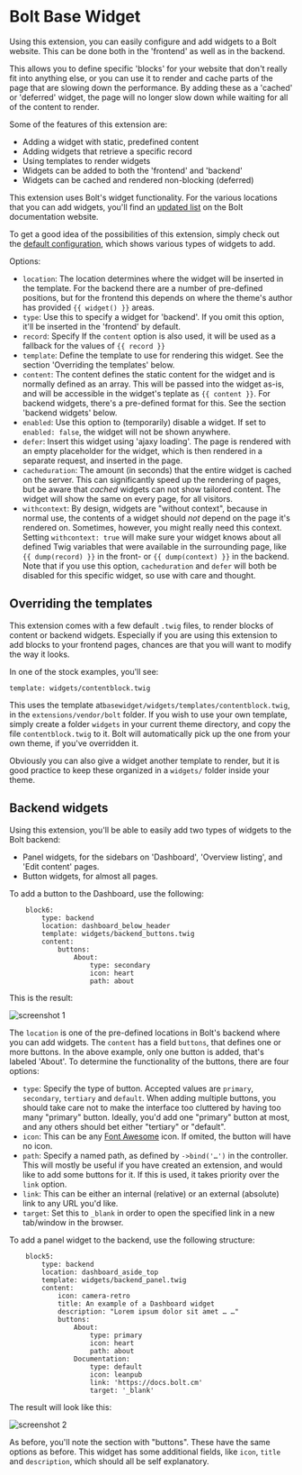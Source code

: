 Bolt Base Widget
================

Using this extension, you can easily configure and add widgets to a Bolt
website. This can be done both in the 'frontend' as well as in the backend.

This allows you to define specific 'blocks' for your website that don't really
fit into anything else, or you can use it to render and cache parts of the page
that are slowing down the performance. By adding these as a 'cached' or
'deferred' widget, the page will no longer slow down while waiting for all of
the content to render.

Some of the features of this extension are:

 - Adding a widget with static, predefined content
 - Adding widgets that retrieve a specific record
 - Using templates to render widgets
 - Widgets can be added to both the 'frontend' and 'backend'
 - Widgets can be cached and rendered non-blocking (deferred)

This extension uses Bolt's widget functionality. For the various locations that
you can add widgets, you'll find an [updated list][1] on the Bolt documentation
website.

To get a good idea of the possibilities of this extension, simply check out the
[default configuration][2], which shows various types of widgets to add.

Options:

 - `location`: The location determines where the widget will be inserted in the
   template. For the backend there are a number of pre-defined positions, but
   for the frontend this depends on where the theme's author has provided
   `{{ widget() }}` areas.
 - `type`: Use this to specify a widget for 'backend'. If you omit this option,
   it'll be inserted in the 'frontend' by default.
 - `record`: Specify If the `content` option is also used, it will be used as a
   fallback for the values of `{{ record }} `
 - `template`: Define the template to use for rendering this widget. See the
   section 'Overriding the templates' below.
 - `content`: The content defines the static content for the widget and is
   normally defined as an array. This will be passed into the widget as-is, and
   will be accessible in the widget's teplate as `{{ content }}`. For backend
   widgets, there's a pre-defined format for this. See the section 'backend
   widgets' below.
 - `enabled`: Use this option to (temporarily) disable a widget. If set to
   `enabled: false`, the widget will not be shown anywhere.
 - `defer`: Insert this widget using 'ajaxy loading'. The page is rendered with
   an empty placeholder for the widget, which is then rendered in a separate
   request, and inserted in the page.
 - `cacheduration`: The amount (in seconds) that the entire widget is cached on
   the server. This can significantly speed up the rendering of pages, but be
   aware that _cached_ widgets can not show tailored content. The widget will
   show the same on every page, for all visitors.
 - `withcontext`: By design, widgets are "without context", because in normal
   use, the contents of a widget should _not_ depend on the page it's rendered
   on. Sometimes, however, you might really need this context. Setting
   `withcontext: true` will make sure your widget knows about all defined Twig
   variables that were available in the surrounding page, like
   `{{ dump(record) }}` in the front- or `{{ dump(context) }}` in the backend.
   Note that if you use this option, `cacheduration` and `defer` will both be
   disabled for this specific widget, so use with care and thought.

Overriding the templates
------------------------
This extension comes with a few default `.twig` files, to render blocks of
content or backend widgets. Especially if you are using this extension to add
blocks to your frontend pages, chances are that you will want to modify the way
it looks.

In one of the stock examples, you'll see:

```
template: widgets/contentblock.twig
```

This uses the template at`basewidget/widgets/templates/contentblock.twig`, in
the `extensions/vendor/bolt` folder. If you wish to use your own template,
simply create a folder `widgets` in your current theme directory, and copy the
file `contentblock.twig` to it. Bolt will automatically pick up the one from
your own theme, if you've overridden it.

Obviously you can also give a widget another template to render, but it is good
practice to keep these organized in a `widgets/` folder inside your theme.

Backend widgets
---------------

Using this extension, you'll be able to easily add two types of widgets to the
Bolt backend:

 - Panel widgets, for the sidebars on 'Dashboard', 'Overview listing', and
   'Edit content' pages.
 - Button widgets, for almost all pages.

To add a button to the Dashboard, use the following:

```
    block6:
        type: backend
        location: dashboard_below_header
        template: widgets/backend_buttons.twig
        content:
            buttons:
                About:
                    type: secondary
                    icon: heart
                    path: about
```

This is the result:

![screenshot 1][img1]


The `location` is one of the pre-defined locations in Bolt's backend where you
can add widgets. The `content` has a field `buttons`, that defines one or more
buttons. In the above example, only one button is added, that's labeled
'About'. To determine the functionality of the buttons, there are four options:

 - `type`: Specify the type of button. Accepted values are `primary`,
   `secondary`, `tertiary` and `default`. When adding multiple buttons, you
   should take care not to make the interface too cluttered by having too many
   "primary" button. Ideally, you'd add one "primary" button at most, and any
   others should bet either "tertiary" or "default".
 - `icon`: This can be any [Font Awesome][fa] icon. If omited, the button will
   have no icon.
 - `path`: Specify a named path, as defined by `->bind('…')` in the controller.
   This will mostly be useful if you have created an extension, and would like
   to add some buttons for it. If this is used, it takes priority over the
   `link` option.
 - `link`: This can be either an internal (relative) or an external (absolute)
   link to any URL you'd like.
 - `target`: Set this to `_blank` in order to open the specified link in a new
   tab/window in the browser.


To add a panel widget to the backend, use the following structure:

```
    block5:
        type: backend
        location: dashboard_aside_top
        template: widgets/backend_panel.twig
        content:
            icon: camera-retro
            title: An example of a Dashboard widget
            description: "Lorem ipsum dolor sit amet … …"
            buttons:
                About:
                    type: primary
                    icon: heart
                    path: about
                Documentation:
                    type: default
                    icon: leanpub
                    link: 'https://docs.bolt.cm'
                    target: '_blank'
```

The result will look like this:

![screenshot 2][img2]

As before, you'll note the section with "buttons". These have the same options
as before. This widget has some additional fields, like `icon`, `title` and
`description`, which should all be self explanatory.


[1]: https://docs.bolt.cm/widgets
[2]: https://github.com/bolt/base-widget/blob/master/config/config.yml.dist
[fa]: http://fontawesome.io/icons/
[img2]: https://cloud.githubusercontent.com/assets/1833361/10868858/3e93eca6-809c-11e5-8212-179f909cf94d.png
[img1]: https://cloud.githubusercontent.com/assets/1833361/10868978/e0f4bfd6-809f-11e5-9119-c2bf6a4e7d47.png
